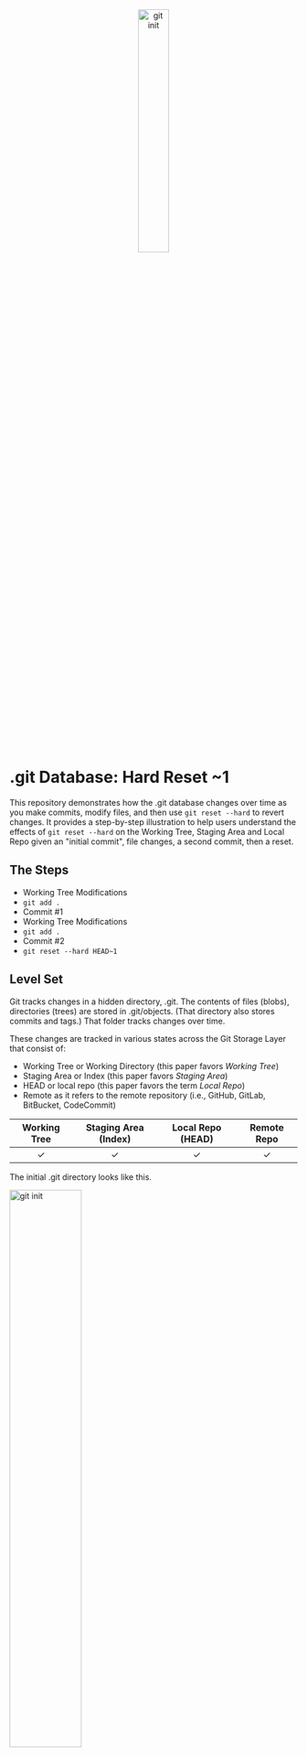 <div style="text-align: center;">
  <img src="images/github-portfolio-db-series.png" alt="git init" width="33%">
</div>

# .git Database: Hard Reset ~1
This repository demonstrates how the .git database changes over time as you make commits, modify files, and then use `git reset --hard` to revert changes. It provides a step-by-step illustration to help users understand the effects of `git reset --hard` on the Working Tree, Staging Area and Local Repo given an "initial commit", file changes, a second commit, then a reset.

## The Steps
- Working Tree Modifications
- `git add .`
- Commit #1
- Working Tree Modifications
- `git add .`
- Commit #2
- `git reset --hard HEAD~1`

## Level Set
Git tracks changes in a hidden directory, .git. The contents of files (blobs), directories (trees) are stored in .git/objects. (That directory also stores commits and tags.) That folder tracks changes over time.

These changes are tracked in various states across the Git Storage Layer that consist of:
   - Working Tree or Working Directory (this paper favors *Working Tree*)
   - Staging Area or Index (this paper favors *Staging Area*)
   - HEAD or local repo (this paper favors the term *Local Repo*)
   - Remote as it refers to the remote repository (i.e., GitHub, GitLab, BitBucket, CodeCommit)

| Working Tree   | Staging Area (Index) | Local Repo (HEAD) | Remote Repo |
|:--------------:|:--------------------:|:-----------------:|:-----------:|
|       ✓        |        ✓             |         ✓         |         ✓   |

The initial .git directory looks like this.

<img src="images/git-init.png" alt="git init" width="50%">

## Summary
`git reset --hard HEAD~1` is thought of as wiping history and a somewhat destructive action. While that's true for the working tree, it's not also true for the .git database. As we'll see by examing the contents of the .git directory over time, while HEAD and the .git/logs/refs/heads/main files point back to the previous commit, `.git/objects` still retains references to the objects introduced in Commit #2. The log history contains a trail of hashes from 000000 to the Commit #1 hash, the Commit #2 hash, then back to the Commit #1 hash.

## The Analysis
The repo begins with a version of this README.md file, then follows these steps:
```
1. git init
2. git add README.md
3. git commit -m "Initial commit"
# add example.txt to the working tree
4. git add example.txt
5. git commit -m "Add example.txt"
6. git reset --hard HEAD~1
```
The goal is to compare `git commit -m "Initial commit"` with `git commit -m "Add example.txt"` to show the differences; then to show the result of `git reset --hard HEAD~1` back to the *initial commit* to understand the impact on the Working Tree, Staging Area and Local Repo.

However, we'll do more than compare the commit hashes, but will examine the .git database in some detail to compare the state of .git between steps 3 and 5, then against 6 and 3.

### Comparing Steps 3 and 5
![.git Comparison between Steps 3 and 5 - the first and second commits](images/compare-steps-03-and-05.png)

The image shows newly added files in green, updated files in blue. Let's review.
- example.txt: a new file added to the working tree
- logs: shows the trail of commits on `main`; with `git reset --hard HEAD~1` we'll be back to only line 1 as shown below

#### Logs Diff
![.git logs diff](images/compare-steps-03-and-05-logs-diff.png)

### Comparing Steps 5 and 6
![.git Comparison between Steps 5 and 6 - the second commit and the hard reset](images/compare-steps-05-and-06.png)

#### Logs Diff
![compare-steps-05-and-06-logs-diff](images/compare-steps-05-and-06-logs-diff.png)

What's fascinating with this is that we didn't lose all history. There's still a reference to the `3a23da` commit in the log history.

### Comparing Steps 6 and 3

<!--
20241006111402: the result of `git init`
20241006111450: the result of `git add README.md`
20241006111541: the result of `git commit -m "Initial commit"
20241006111701: the result of adding example.txt to the working tree
20241006111740: the result of `git add example.txt`
20241006111825: the result of `git commit -m "Add example.txt"`
20241006112146: the result of 'git reset --hard HEAD~1`
-->
## The Detail
### Table of Contents
- [Overview](#overview)
- [Getting Started](#getting-started)
- [Workflow](#workflow)
- [Understanding the .git Directory](#understanding-the-git-directory)
- [Observing Changes](#observing-changes)
- [Contributing](#contributing)
- [License](#license)

### Overview
Git is a powerful version control system that tracks changes to files. Sometimes, you may want to revert your working directory to match a previous commit. This can be done using `git reset --hard`, which can alter the Git history and working directory, along with the contents of the `.git` directory.

This repository walks you through an example of how the `.git` directory evolves as changes are made, committed, and then reverted with `git reset --hard`.

One particularly useful comparison for git and especially for being able to experiment freely is illustrated by the concept of git as a "laboratory notebook" of sorts. In the paper

> "Just as experiments are logged in laboratory notebooks, it is important to document the code you use for analysis."
>
> — John D. Blischak, Emily R. Davenport, Greg Wilson, *A Quick Introduction to Version Control with Git and GitHub*

### `git reset` Types
There are three types of resets:
1. **hard**: the type of reset we're exploring here
2. **mixed**: the default type executed when you simply type `git reset`
3. **soft**: `git reset --soft`

These three types may or *may not* impact each of:
Working Directory
Index (Staging Area)
HEAD

For `git reset --hard`, each of these areas is impacted.

| Working Tree  | Index (Staging) |     HEAD     |
|:-------------:|:---------------:|:------------:|
|      ✓        |        ✓        |      ✓       |

### The `reset` areas
A complete explanation of Working Tree, Index (Staging) and HEAD is beyond the scope of this document, but we'll discuss each briefly.

- Working Tree: your local filesystem that may contain committed or uncommitted files
- Index or Staging Area: the area where you stage the files you intend to commit. i.e., the result of `git add <filename>`
- HEAD: a reference to the current commit

### Workflow
The following workflow shows how changes in the `.git` database occur through various operations. You'll be able to track how the Git object database evolves, and how history changes with each step:

1. **init, add and commit**: We create our initial .git state.
   ```bash
   git init
   git add README.md
   git commit -m "Initial commit"
   ```
2. **Examine directory changes**

3. **Make another commit**: Add a new file and commit it.
   ```bash
   echo "Lorem ipsum" >> example.txt
   git add example.txt
   git commit -m "Second commit"
   ```
4. **Examine directory changes**

5. **Perform a hard reset**: Use `git reset --hard` to revert to the first commit.
   ```bash
   git reset --hard HEAD~1
   ```

<!--
3. **Examine the .git directory**: Check the `.git` directory to observe how objects and references change with each commit.
   ```bash
   ls .git/objects
   ```


5. **Re-examine the .git directory**: After the reset, check the `.git` directory again to see how the commit history has been rewritten.
   ```bash
   ls .git/objects
   ```
-->
### Understanding the .git Directory
The `.git` directory is the hidden folder where Git stores all the information about your repository. Some important components:
- **Objects**: Stores the actual file contents, commit objects, trees, and blobs.
- **Refs**: Contains references to commits, such as branches and tags.
- **HEAD**: Points to the current branch and the latest commit.

By exploring the `.git` directory after each operation, you will gain a better understanding of how Git manages your project's history.

### Observing Changes
During the steps above, you can observe the following key changes:
- New **objects** are created each time you make a commit.
- The **HEAD** reference is updated to point to the new commit.
- After `git reset --hard`, the **HEAD** and working directory are rolled back to match the previous state.

These changes allow you to see how Git keeps track of your project's history and how `git reset --hard` alters that history.


## License
This project is licensed under a custom non-commerical license. See the [LICENSE](LICENSE) file for details.

